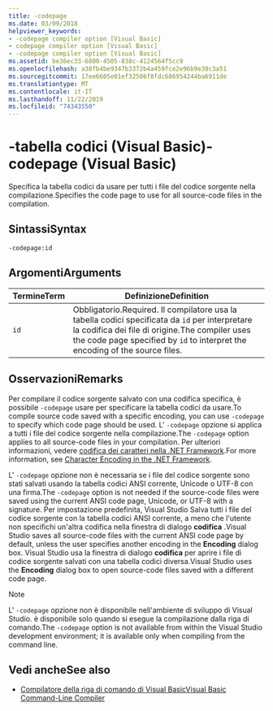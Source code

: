 ```yaml
---
title: -codepage
ms.date: 03/09/2018
helpviewer_keywords:
- -codepage compiler option [Visual Basic]
- codepage compiler option [Visual Basic]
- -codepage compiler option [Visual Basic]
ms.assetid: be36ec33-6800-4505-838c-4124564f5cc9
ms.openlocfilehash: a38fb4be9347b3372b4a459fce2e96b9e38c3a51
ms.sourcegitcommit: 17ee6605e01ef32506f8fdc686954244ba6911de
ms.translationtype: MT
ms.contentlocale: it-IT
ms.lasthandoff: 11/22/2019
ms.locfileid: "74343550"
---
```

# <a name="-codepage-visual-basic"></a><span data-ttu-id="af8fd-102">-tabella codici (Visual Basic)</span><span class="sxs-lookup"><span data-stu-id="af8fd-102">-codepage (Visual Basic)</span></span>
<span data-ttu-id="af8fd-103">Specifica la tabella codici da usare per tutti i file del codice sorgente nella compilazione.</span><span class="sxs-lookup"><span data-stu-id="af8fd-103">Specifies the code page to use for all source-code files in the compilation.</span></span>  
  
## <a name="syntax"></a><span data-ttu-id="af8fd-104">Sintassi</span><span class="sxs-lookup"><span data-stu-id="af8fd-104">Syntax</span></span>  
  
```console  
-codepage:id  
```  
  
## <a name="arguments"></a><span data-ttu-id="af8fd-105">Argomenti</span><span class="sxs-lookup"><span data-stu-id="af8fd-105">Arguments</span></span>  
  
|<span data-ttu-id="af8fd-106">Termine</span><span class="sxs-lookup"><span data-stu-id="af8fd-106">Term</span></span>|<span data-ttu-id="af8fd-107">Definizione</span><span class="sxs-lookup"><span data-stu-id="af8fd-107">Definition</span></span>|  
|---|---|  
|`id`|<span data-ttu-id="af8fd-108">Obbligatorio.</span><span class="sxs-lookup"><span data-stu-id="af8fd-108">Required.</span></span> <span data-ttu-id="af8fd-109">Il compilatore usa la tabella codici specificata da `id` per interpretare la codifica dei file di origine.</span><span class="sxs-lookup"><span data-stu-id="af8fd-109">The compiler uses the code page specified by `id` to interpret the encoding of the source files.</span></span>|  
  
## <a name="remarks"></a><span data-ttu-id="af8fd-110">Osservazioni</span><span class="sxs-lookup"><span data-stu-id="af8fd-110">Remarks</span></span>  
 <span data-ttu-id="af8fd-111">Per compilare il codice sorgente salvato con una codifica specifica, è possibile `-codepage` usare per specificare la tabella codici da usare.</span><span class="sxs-lookup"><span data-stu-id="af8fd-111">To compile source code saved with a specific encoding, you can use `-codepage` to specify which code page should be used.</span></span> <span data-ttu-id="af8fd-112">L' `-codepage` opzione si applica a tutti i file del codice sorgente nella compilazione.</span><span class="sxs-lookup"><span data-stu-id="af8fd-112">The `-codepage` option applies to all source-code files in your compilation.</span></span> <span data-ttu-id="af8fd-113">Per ulteriori informazioni, vedere [codifica dei caratteri nella .NET Framework](../../../standard/base-types/character-encoding.md).</span><span class="sxs-lookup"><span data-stu-id="af8fd-113">For more information, see [Character Encoding in the .NET Framework](../../../standard/base-types/character-encoding.md).</span></span>  
  
 <span data-ttu-id="af8fd-114">L' `-codepage` opzione non è necessaria se i file del codice sorgente sono stati salvati usando la tabella codici ANSI corrente, Unicode o UTF-8 con una firma.</span><span class="sxs-lookup"><span data-stu-id="af8fd-114">The `-codepage` option is not needed if the source-code files were saved using the current ANSI code page, Unicode, or UTF-8 with a signature.</span></span> <span data-ttu-id="af8fd-115">Per impostazione predefinita, Visual Studio Salva tutti i file del codice sorgente con la tabella codici ANSI corrente, a meno che l'utente non specifichi un'altra codifica nella finestra di dialogo **codifica** .</span><span class="sxs-lookup"><span data-stu-id="af8fd-115">Visual Studio saves all source-code files with the current ANSI code page by default, unless the user specifies another encoding in the **Encoding** dialog box.</span></span> <span data-ttu-id="af8fd-116">Visual Studio usa la finestra di dialogo **codifica** per aprire i file di codice sorgente salvati con una tabella codici diversa.</span><span class="sxs-lookup"><span data-stu-id="af8fd-116">Visual Studio uses the **Encoding** dialog box to open source-code files saved with a different code page.</span></span>  
  
> [!NOTE]
> <span data-ttu-id="af8fd-117">L' `-codepage` opzione non è disponibile nell'ambiente di sviluppo di Visual Studio. è disponibile solo quando si esegue la compilazione dalla riga di comando.</span><span class="sxs-lookup"><span data-stu-id="af8fd-117">The `-codepage` option is not available from within the Visual Studio development environment; it is available only when compiling from the command line.</span></span>  
  
## <a name="see-also"></a><span data-ttu-id="af8fd-118">Vedi anche</span><span class="sxs-lookup"><span data-stu-id="af8fd-118">See also</span></span>

- [<span data-ttu-id="af8fd-119">Compilatore della riga di comando di Visual Basic</span><span class="sxs-lookup"><span data-stu-id="af8fd-119">Visual Basic Command-Line Compiler</span></span>](../../../visual-basic/reference/command-line-compiler/index.md)
